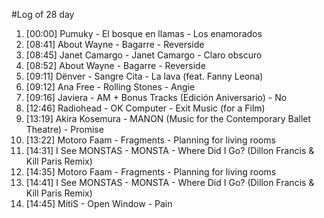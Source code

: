 #Log of 28 day

1. [00:00] Pumuky - El bosque en llamas - Los enamorados
1. [08:41] About Wayne - Bagarre - Reverside
1. [08:45] Janet Camargo - Janet Camargo - Claro obscuro
1. [08:52] About Wayne - Bagarre - Reverside
1. [09:11] Dënver - Sangre Cita - La lava (feat. Fanny Leona)
1. [09:12] Ana Free - Rolling Stones - Angie
1. [09:16] Javiera - AM + Bonus Tracks (Edición Aniversario) - No
1. [12:46] Radiohead - OK Computer - Exit Music (for a Film)
1. [13:19] Akira Kosemura - MANON (Music for the Contemporary Ballet Theatre) - Promise
1. [13:22] Motoro Faam - Fragments - Planning for living rooms
1. [14:31] I See MONSTAS - MONSTA - Where Did I Go? (Dillon Francis & Kill Paris Remix)
1. [14:35] Motoro Faam - Fragments - Planning for living rooms
1. [14:41] I See MONSTAS - MONSTA - Where Did I Go? (Dillon Francis & Kill Paris Remix)
1. [14:45] MitiS - Open Window - Pain
